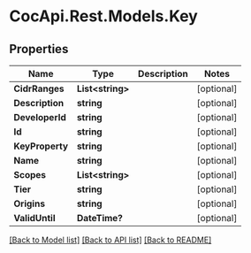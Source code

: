 ﻿# CocApi.Rest.Models.Key

## Properties

Name | Type | Description | Notes
------------ | ------------- | ------------- | -------------
**CidrRanges** | **List&lt;string&gt;** |  | [optional] 
**Description** | **string** |  | [optional] 
**DeveloperId** | **string** |  | [optional] 
**Id** | **string** |  | [optional] 
**KeyProperty** | **string** |  | [optional] 
**Name** | **string** |  | [optional] 
**Scopes** | **List&lt;string&gt;** |  | [optional] 
**Tier** | **string** |  | [optional] 
**Origins** | **string** |  | [optional] 
**ValidUntil** | **DateTime?** |  | [optional] 

[[Back to Model list]](../../README.md#documentation-for-models) [[Back to API list]](../../README.md#documentation-for-api-endpoints) [[Back to README]](../../README.md)

